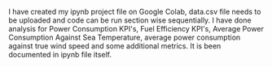 I have created my ipynb project file on Google Colab, data.csv file needs to be uploaded and code can be run section wise sequentially.
I have done analysis for Power Consumption KPI's, Fuel Efficiency KPI's, Average Power Consumption Against Sea Temperature, average power consumption against true wind speed and some additional metrics.
It is been documented in ipynb file itself.
